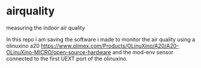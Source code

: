 # airquality
measuring the indoor air quality

In this repo i am saving the software i made to monitor the air quality using a olinuxino a20 https://www.olimex.com/Products/OLinuXino/A20/A20-OLinuXino-MICRO/open-source-hardware and the mod-env sensor connected to the first UEXT port of the olinuxino.

